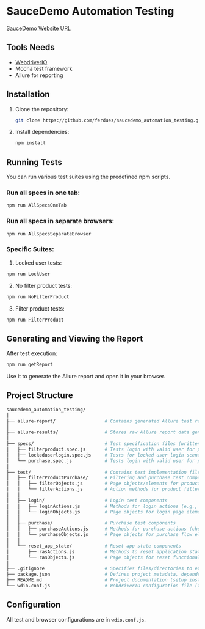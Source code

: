 # SauceDemo Automation Testing

[SauceDemo Website URL](https://www.saucedemo.com)

## Tools Needs

- [WebdriverIO](https://webdriver.io/)
- Mocha test framework
- Allure for reporting

## Installation

1. Clone the repository:
   ```bash
   git clone https://github.com/ferdues/saucedemo_automation_testing.git
   ```

2. Install dependencies:
   ```bash
   npm install
   ```

## Running Tests

You can run various test suites using the predefined npm scripts.

### Run all specs in one tab:
```bash
npm run AllSpecsOneTab
```

### Run all specs in separate browsers:
```bash
npm run AllSpecsSeparateBrowser
```

### Specific Suites:

1. Locked user tests:
  ```bash
  npm run LockUser
  ```

2. No filter product tests:
  ```bash
  npm run NoFilterProduct
  ```

3. Filter product tests:
  ```bash
  npm run FilterProduct
  ```

## Generating and Viewing the Report

After test execution:

```bash
npm run getReport
```

Use it to generate the Allure report and open it in your browser.

## Project Structure
```bash
saucedemo_automation_testing/
│
├── allure-report/         			# Contains generated Allure test reports (HTML format) for visualizing test results
│
├── allure-results/        			# Stores raw Allure report data generated during test execution
│
├── specs/                 			# Test specification files (written in JavaScript with WebdriverIO)
│   ├── filterproduct.spec.js       # Tests login with valid user for product filtering functionality and varifiying products name and total price
│   ├── lockeduserlogin.spec.js     # Tests for locked user login scenarios and varifiying the error message
│   └── purchase.spec.js            # Tests login with valid user for product purchase workflow and varifiying products name and totoal price
│
├── test/                  			# Contains test implementation files (Page Objects and Actions)
│   ├── filterProductPurchase/      # Filtering and purchase test components
│   │   ├── filterObjects.js        # Page objects/elements for product filtering and purchase
│   │   └── filterActions.js        # Action methods for product filtering and purchase
│   │
│   ├── login/                      # Login test components
│   │   ├── loginActions.js         # Methods for login actions (e.g., enter credentials)
│   │   └── loginObjects.js         # Page objects for login page elements
│   │
│   ├── purchase/                   # Purchase test components
│   │   ├── purchaseActions.js      # Methods for purchase actions (checkout, etc.)
│   │   └── purchaseObjects.js      # Page objects for purchase flow elements
│   │
│   └── reset_app_state/            # Reset app state components
│       ├── rasActions.js           # Methods to reset application state
│       └── rasObjects.js           # Page objects for reset functionality
│
├── .gitignore             		    # Specifies files/directories to exclude from version control (e.g., node_modules/, package-lock.json)
├── package.json           		    # Defines project metadata, dependencies, and scripts (npm configuration)
├── README.md              		    # Project documentation (setup instructions, usage, etc.)
└── wdio.conf.js           		    # WebdriverIO configuration file (test runner settings, capabilities, suites etc.)
```
## Configuration

All test and browser configurations are in `wdio.conf.js`.
